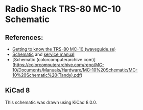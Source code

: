 # Radio Shack TRS-80 MC-10 Schematic

## References:
* [Getting to know the TRS-80 MC-10 (waveguide.se)](https://www.waveguide.se/?article=getting-to-know-the-trs-80-mc-10)
 * [Schematic](https://www.waveguide.se/?article=60&file=circuit.png) and [service manual](https://www.waveguide.se/?article=60&file=ServiceManual.pdf)
* [Schematic (colorcomputerarchive.com)] (https://colorcomputerarchive.com/repo/MC-10/Documents/Manuals/Hardware/MC-10%20Schematic/MC-10%20Schematic%20(Tandy).pdf)


## KiCad 8
This schematic was drawn using KiCad 8.0.0.